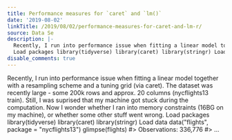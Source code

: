 ```yaml
---
title: Performance measures for `caret` and `lm()`
date: '2019-08-02'
linkTitle: /2019/08/02/performance-measures-for-caret-and-lm-r/
source: Data Se
description: |-
  Recently, I run into performance issue when fitting a linear model together with a resampling scheme and a tuning grid (via caret). The dataset was recently large - some 200k rows and approx. 20 columns (nycflights13 train). Still, I was suprised that my machine got stuck during the computation. Now I wonder whether I ran into memory constraints (16BG on my machine), or whether some other stuff went wrong.
  Load packages library(tidyverse) library(caret) library(stringr) Load data data(&quot;flights&quot;, package = &quot;nycflights13&quot;) glimpse(flights) #&gt; Observations: 336,776 #&gt; ...
disable_comments: true
---
```

Recently, I run into performance issue when fitting a linear model together with a resampling scheme and a tuning grid (via caret). The dataset was recently large - some 200k rows and approx. 20 columns (nycflights13 train). Still, I was suprised that my machine got stuck during the computation. Now I wonder whether I ran into memory constraints (16BG on my machine), or whether some other stuff went wrong.
Load packages library(tidyverse) library(caret) library(stringr) Load data data(&quot;flights&quot;, package = &quot;nycflights13&quot;) glimpse(flights) #&gt; Observations: 336,776 #&gt; ...